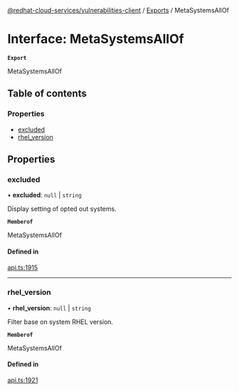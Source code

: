 [@redhat-cloud-services/vulnerabilities-client](../README.md) / [Exports](../modules.md) / MetaSystemsAllOf

# Interface: MetaSystemsAllOf

**`Export`**

MetaSystemsAllOf

## Table of contents

### Properties

- [excluded](MetaSystemsAllOf.md#excluded)
- [rhel\_version](MetaSystemsAllOf.md#rhel_version)

## Properties

### excluded

• **excluded**: ``null`` \| `string`

Display setting of opted out systems.

**`Memberof`**

MetaSystemsAllOf

#### Defined in

[api.ts:1915](https://github.com/mkholjuraev/javascript-clients/blob/main/packages/vulnerabilities/git-api/api.ts#L1915)

___

### rhel\_version

• **rhel\_version**: ``null`` \| `string`

Filter base on system RHEL version.

**`Memberof`**

MetaSystemsAllOf

#### Defined in

[api.ts:1921](https://github.com/mkholjuraev/javascript-clients/blob/main/packages/vulnerabilities/git-api/api.ts#L1921)
